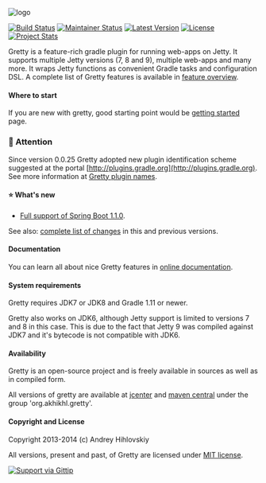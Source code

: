 ![logo](http://akhikhl.github.io/gretty/media/gretty_logo.png "gretty logo")

[![Build Status](https://travis-ci.org/akhikhl/gretty.png?branch=master)](https://travis-ci.org/akhikhl/gretty) 
[![Maintainer Status](http://stillmaintained.com/akhikhl/gretty.png)](http://stillmaintained.com/akhikhl/gretty) 
[![Latest Version](http://img.shields.io/badge/latest_version-0.0.25-47b31f.svg)](https://github.com/akhikhl/gretty/tree/v0.0.25) 
[![License](http://img.shields.io/badge/license-MIT-949494.svg)](#copyright-and-license)
[![Project Stats](https://www.ohloh.net/p/gretty/widgets/project_thin_badge.gif)](https://www.ohloh.net/p/gretty)

Gretty is a feature-rich gradle plugin for running web-apps on Jetty.
It supports multiple Jetty versions (7, 8 and 9), multiple web-apps and many more.
It wraps Jetty functions as convenient Gradle tasks and configuration DSL.
A complete list of Gretty features is available in [feature overview](http://akhikhl.github.io/gretty-doc/Feature-overview.html).

#### Where to start

If you are new with gretty, good starting point would be [getting started](http://akhikhl.github.io/gretty-doc/Getting-started.html) page.

### :bell: Attention

Since version 0.0.25 Gretty adopted new plugin identification scheme suggested at the portal [http://plugins.gradle.org](http://plugins.gradle.org).
 See more information at [Gretty plugin names](http://akhikhl.github.io/gretty-doc/Gretty-plugin-names.html).

#### :star: What's new

- [Full support of Spring Boot 1.1.0](http://akhikhl.github.io/gretty-doc/spring-boot-support.html).

See also: [complete list of changes](changes.md) in this and previous versions.

#### Documentation

You can learn all about nice Gretty features in [online documentation](http://akhikhl.github.io/gretty-doc/).

#### System requirements

Gretty requires JDK7 or JDK8 and Gradle 1.11 or newer.

Gretty also works on JDK6, although Jetty support is limited to versions 7 and 8 in this case. This is due to the fact that Jetty 9 was compiled against JDK7 and it's bytecode is not compatible with JDK6.

#### Availability

Gretty is an open-source project and is freely available in sources as well as in compiled form.

All versions of gretty are available at [jcenter](https://bintray.com/akhikhl/maven/gretty/view) and [maven central](http://search.maven.org/#search|ga|1|g%3A%22org.akhikhl.gretty%22) under the group 'org.akhikhl.gretty'.

#### Copyright and License

Copyright 2013-2014 (c) Andrey Hihlovskiy

All versions, present and past, of Gretty are licensed under [MIT license](license.txt).

[![Support via Gittip](https://rawgithub.com/twolfson/gittip-badge/0.2.0/dist/gittip.png)](https://www.gittip.com/akhikhl/)

